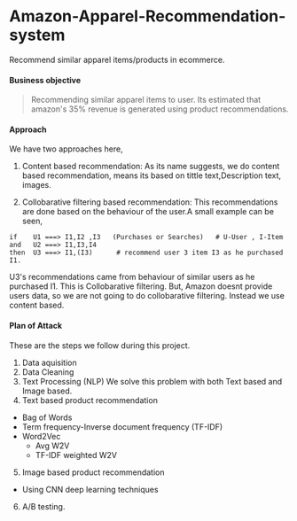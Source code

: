 # Amazon-Apparel-Recommendation-system
Recommend similar apparel items/products in ecommerce.

#### Business objective 
> Recommending similar apparel items to user.
Its estimated that amazon's 35% revenue is generated using product recommendations.

#### Approach

We have two approaches here, 

1. Content based recommendation:
As its name suggests, we do content based recommendation, means its based on tittle text,Description text, images.

2. Collobarative filtering based recommendation:
This recommendations are done based on the behaviour of the user.A small example can be seen,
```
if    U1 ===> I1,I2 ,I3   (Purchases or Searches)   # U-User , I-Item
and   U2 ===> I1,I3,I4
then  U3 ===> I1,(I3)      # recommend user 3 item I3 as he purchased I1.

```
U3's recommendations came from behaviour of similar users as he purchased I1. This is Collobarative filtering.
But, Amazon doesnt provide users data, so we are not going to do collobarative filtering. Instead we use content based.

#### Plan of Attack

These are the steps we follow during this project.
1. Data aquisition
2. Data Cleaning
3. Text Processing (NLP)
We solve this problem with both Text based and Image based.
4. Text based product recommendation
  - Bag of Words
  - Term frequency-Inverse document frequency (TF-IDF)
  - Word2Vec
    - Avg W2V
    - TF-IDF weighted W2V
  
5. Image based product recommendation
  - Using CNN deep learning techniques
6. A/B testing.

####


